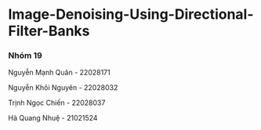 # Image-Denoising-Using-Directional-Filter-Banks

### Nhóm 19

Nguyễn Mạnh Quân - 22028171

Nguyễn Khôi Nguyên - 22028032

Trịnh Ngọc Chiến - 22028037

Hà Quang Nhuệ - 21021524
